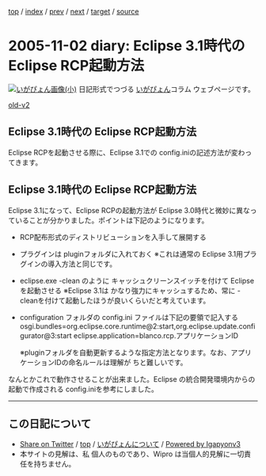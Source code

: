 [top](../index.html) 
 / [index](index.html) 
 / [prev](ig051101.html) 
 / [next](ig051104.html) 
 / [target](http://www.igapyon.jp/igapyon/diary/2005/ig051102.html) 
 / [source](https://github.com/igapyon/diary/blob/master/2005/ig051102.src.md) 

2005-11-02 diary: Eclipse 3.1時代の Eclipse RCP起動方法
=====================================================================================================
[![いがぴょん画像(小)](http://www.igapyon.jp/igapyon/diary/images/iga200306s.jpg "いがぴょん")](http://www.igapyon.jp/igapyon/diary/memo/memoigapyon.html) 日記形式でつづる [いがぴょん](http://www.igapyon.jp/igapyon/diary/memo/memoigapyon.html)コラム ウェブページです。

[old-v2](ig051102-orig.html)

## Eclipse 3.1時代の Eclipse RCP起動方法

Eclipse RCPを起動させる際に、Eclipse 3.1での config.iniの記述方法が変わってきます。


## Eclipse 3.1時代の Eclipse RCP起動方法

Eclipse 3.1になって、Eclipse RCPの起動方法が Eclipse 3.0時代と微妙に異なっていることが分かりました。ポイントは下記のようになります。

* RCP配布形式のディストリビューションを入手して展開する
  
* プラグインは pluginフォルダに入れておく
  ※これは通常の Eclipse 3.1用プラグインの導入方法と同じです。
  
* eclipse.exe -clean のように キャッシュクリーンスイッチを付けて Eclipseを起動させる
  ※Eclipse 3.1は かなり強力にキャッシュするため、常に -cleanを付けて起動したほうが良いくらいだと考えています。
  
* configuration フォルダの config.ini ファイルは下記の要領で記入する
  osgi.bundles=org.eclipse.core.runtime@2\:start,org.eclipse.update.configurator@3\:start
        eclipse.application=blanco.rcp.アプリケーションID

  ※pluginフォルダを自動更新するような指定方法となります。なお、アプリケーションIDの命名ルールは理解が ちと難しいです。

なんとかこれで動作させることが出来ました。Eclipse の統合開発環境内からの起動で作成される config.iniを参考にしました。


----------------------------------------------------------------------------------------------------

## この日記について

* [Share on Twitter](https://twitter.com/intent/tweet?hashtags=igapyon%2Cdiary%2C%E3%81%84%E3%81%8C%E3%81%B4%E3%82%87%E3%82%93&text=Eclipse+3.1%E6%99%82%E4%BB%A3%E3%81%AE+Eclipse+RCP%E8%B5%B7%E5%8B%95%E6%96%B9%E6%B3%95&url=http%3A%2F%2Fwww.igapyon.jp%2Figapyon%2Fdiary%2F2005%2Fig051102.html) / [top](../index.html) / [いがぴょんについて](http://www.igapyon.jp/igapyon/diary/memo/memoigapyon.html) / [Powered by Igapyonv3](https://github.com/igapyon/igapyonv3)
* 本サイトの見解は、私 個人のものであり、Wipro は当個人的見解に一切責任を持ちません。 
